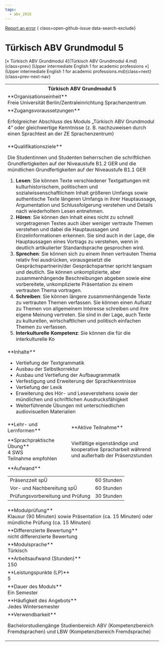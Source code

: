 ```yaml
---
tags:
  - abv_2018
---
```

[Report an error](https://github.com/SGSSGene/FUB-SUP/issues/new?title=Error%20in%20%22T%C3%BCrkisch%20ABV%20Grundmodul%205%22&body=There%20seems%20to%20be%20an%20error%20in%20module%20%22T%C3%BCrkisch%20ABV%20Grundmodul%205%22%2E%0A%0A%3CDescribe%20here%20a%20slightly%20more%20detailed%20description%20of%20what%20is%20wrong%3E&labels=bug)
{ class=open-github-issue data-search-exclude}

# Türkisch ABV Grundmodul 5

[« Türkisch ABV Grundmodul 4](Türkisch ABV Grundmodul 4.md){class=prev}
[Upper intermediate English 1 for academic professions »](Upper intermediate English 1 for academic professions.md){class=next}
{class=prev-next-nav}

<table markdown id="moduledesc">
<tr markdown class="moduledesc_head"><th colspan="2">Türkisch ABV Grundmodul 5 </th></tr>
<tr markdown><td colspan="2">**Organisationseinheit**   <br>Freie Universität Berlin/Zentraleinrichtung Sprachenzentrum</td></tr>


<tr markdown><td colspan="2">**Zugangsvoraussetzungen** <br>

Erfolgreicher Abschluss des Moduls „Türkisch ABV Grundmodul 4“ oder gleichwertige Kenntnisse (z. B. nachzuweisen durch einen Sprachtest an der ZE Sprachenzentrum)


</td></tr>
<tr markdown><td colspan="2">**Qualifikationsziele**    <br>

Die Studentinnen und Studenten beherrschen die schriftlichen
Grundfertigkeiten auf der Niveaustufe B1.2 GER und die mündlichen
Grundfertigkeiten auf der Niveaustufe B1.1 GER

1. __Lesen__: Sie können Texte verschiedener Textgattungen mit
   kulturhistorischem, politischem und sozialwissenschaftlichem Inhalt
   größeren Umfangs sowie authentische Texte längeren Umfangs in ihrer
   Hauptaussage, Argumentation und Schlussfolgerung verstehen und Details
   nach wiederholtem Lesen entnehmen.
2. __Hören__: Sie können den Inhalt eines nicht zu schnell vorgetragenen
   Textes auch über weniger vertraute Themen verstehen und dabei die
   Hauptaussagen und Einzelinformationen erkennen. Sie sind auch in der
   Lage, die Hauptaussagen eines Vortrags zu verstehen, wenn in deutlich
   artikulierter Standardsprache gesprochen wird.
3. __Sprechen__: Sie können sich zu einem ihnen vertrauten Thema relativ
   frei ausdrücken, vorausgesetzt die Gesprächspartnerin/der
   Gesprächspartner spricht langsam und deutlich. Sie können unkomplizierte,
   aber zusammenhängende Beschreibungen abgeben sowie eine vorbereitete,
   unkomplizierte Präsentation zu einem vertrauten Thema vortragen.
4. __Schreiben__: Sie können längere zusammenhängende Texte zu vertrauten
   Themen verfassen. Sie können einen Aufsatz zu Themen von allgemeinem
   Interesse schreiben und ihre eigene Meinung vertreten. Sie sind in der
   Lage, auch Texte zu kulturellen, wirtschaftlichen und politisch einfachen
   Themen zu verfassen.
5. __Interkulturelle Kompetenz__: Sie können die für die interkulturelle Ko


</td></tr>
<tr markdown><td colspan="2">**Inhalte**                <br>

- Vertiefung der Textgrammatik
- Ausbau der Selbstkorrektur
- Ausbau und Vertiefung der Aufbaugrammatik
- Verfestigung und Erweiterung der Sprachkenntnisse
- Vertiefung der Lexik
- Erweiterung des Hör- und Leseverstehens sowie der mündlichen und schriftlichen Ausdrucksfähigkeit
- Weiterführende Übungen mit unterschiedlichen audiovisuellen Materialien


</td></tr>

<tr markdown><td>**Lehr- und Lernformen**</td><td>**Aktive Teilnahme**</td></tr>
<tr markdown><td> **Sprachpraktische Übung** <br>4 SWS <br> Teilnahme empfohlen</td><td>

Vielfältige eigenständige und kooperative Spracharbeit während und außerhalb der Präsenzstunden
</td></tr>
<tr markdown><td colspan="2">**Aufwand**                <br>
<table class="aufwand_table">
<tr><td>Präsenzzeit spÜ</td><td>60 Stunden</td></tr>
<tr><td>Vor- und Nachbereitung spÜ</td><td>60 Stunden</td></tr>
<tr><td>Prüfungsvorbereitung und Prüfung</td><td>30 Stunden</td></tr>
</table>

</td></tr>
<tr markdown><td colspan="2">**Modulprüfung**             <br>Klausur (90 Minuten) sowie Präsentation (ca. 15 Minuten) oder mündliche
Prüfung (ca. 15 Minuten)


</td></tr>
<tr markdown><td colspan="2">**Differenzierte Bewertung** <br>nicht differenzierte Bewertung

</td></tr>
<tr markdown><td colspan="2">**Modulsprache**             <br>Türkisch</td></tr>
<tr markdown><td colspan="2">**Arbeitsaufwand (Stunden)** <br>150</td></tr>
<tr markdown><td colspan="2">**Leistungspunkte (LP)**     <br>5</td></tr>
<tr markdown><td colspan="2">**Dauer des Moduls**         <br>Ein Semester</td></tr>
<tr markdown><td colspan="2">**Häufigkeit des Angebots**  <br>Jedes Wintersemester</td></tr>
<tr markdown><td colspan="2">**Verwendbarkeit**           <br>

Bachelorstudiengänge Studienbereich ABV (Kompetenzbereich Fremdsprachen) und
LBW (Kompetenzbereich Fremdsprache)


</td></tr>


</table>
